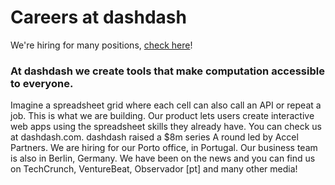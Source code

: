 # Careers at dashdash

We're hiring for many positions, [check here](https://github.com/dashdash/hiring/wiki!)!

### At dashdash we create tools that make computation accessible to everyone.

Imagine a spreadsheet grid where each cell can also call an API or repeat a job. This is what we are building. Our product lets users create interactive web apps using the spreadsheet skills they already have. You can check us at dashdash.com.
dashdash raised a $8m series A round led by Accel Partners. We are hiring for our Porto office, in Portugal. Our business team is also in Berlin, Germany. We have been on the news and you can find us on TechCrunch, VentureBeat, Observador [pt] and many other media!
